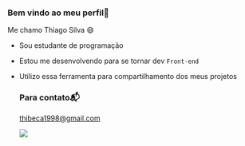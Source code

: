 ### Bem vindo ao meu perfil💙
Me chamo Thiago Silva 😄

- Sou estudante de programação
- Estou me desenvolvendo para se tornar dev `Front-end`
- Utilizo essa ferramenta para compartilhamento dos meus projetos

  ### Para contato📬
  thibeca1998@gmail.com

  ![](https://media.tenor.com/5ry-200hErMAAAAd/hacker-hacker-man.gif)
